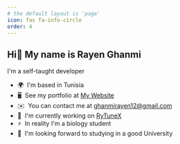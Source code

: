 ```yaml
---
# the default layout is 'page'
icon: fas fa-info-circle
order: 4
---
```


Hi👋 My name is Rayen Ghanmi
---------

I'm a self-taught developer

* 🌍  I'm based in Tunisia
* 🖥️  See my portfolio at [My Website](https://rayenghanmi.github.io)
* ✉️  You can contact me at [ghanmirayen12@gmail.com](mailto:ghanmirayen12@gmail.com)
* 🚀  I'm currently working on [RyTuneX](http://github.com/rayenghanmi/RyTuneX)
* ⚡  In reality I'm a biology student
* 🖤  I'm looking forward to studying in a good University